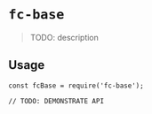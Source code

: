 # `fc-base`

> TODO: description

## Usage

```
const fcBase = require('fc-base');

// TODO: DEMONSTRATE API
```
